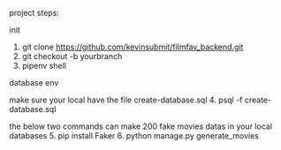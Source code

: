 

project steps:

init

1. git clone https://github.com/kevinsubmit/filmfav_backend.git
2. git checkout -b yourbranch
3. pipenv shell
   

database env

   make sure your local have the file create-database.sql
4. psql -f create-database.sql

   the below two commands can make 200 fake movies datas in your local databases 
5. pip install Faker
6. python manage.py generate_movies

